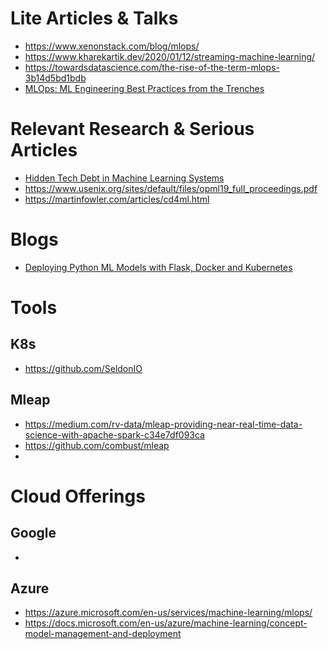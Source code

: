 # Lite Articles & Talks

- https://www.xenonstack.com/blog/mlops/
- https://www.kharekartik.dev/2020/01/12/streaming-machine-learning/
- https://towardsdatascience.com/the-rise-of-the-term-mlops-3b14d5bd1bdb
- [MLOps: ML Engineering Best Practices from the Trenches](https://cdn2.hubspot.net/hubfs/4584542/Conference%20Slides/2019_ODSCwest_MLOps.pdf)


# Relevant Research & Serious Articles
- [Hidden Tech Debt in Machine Learning Systems](https://papers.nips.cc/paper/5656-hidden-technical-debt-in-machine-learning-systems.pdf)
- https://www.usenix.org/sites/default/files/opml19_full_proceedings.pdf
- https://martinfowler.com/articles/cd4ml.html


# Blogs
- [Deploying Python ML Models with Flask, Docker and Kubernetes](https://alexioannides.com/2019/01/10/deploying-python-ml-models-with-flask-docker-and-kubernetes/)


# Tools

## K8s

- https://github.com/SeldonIO

## Mleap

- https://medium.com/rv-data/mleap-providing-near-real-time-data-science-with-apache-spark-c34e7df093ca
- https://github.com/combust/mleap
- 

# Cloud Offerings

## Google
-


## Azure

- https://azure.microsoft.com/en-us/services/machine-learning/mlops/
- https://docs.microsoft.com/en-us/azure/machine-learning/concept-model-management-and-deployment
